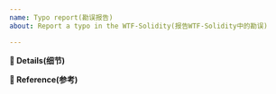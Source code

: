 ```yaml
---
name: Typo report(勘误报告)
about: Report a typo in the WTF-Solidity(报告WTF-Solidity中的勘误)

---
```


**📝 Details(细节)**

<!-- Describe the typo. (描述勘误。)-->

**🔢 Reference(参考)**

<!-- We will be able to better review if you provide a reference. (你提供参考出处，可以更方便我们review你的issue。)-->

<!-- We will assign it to you if you desire to fix it. You can comment on the issue. (如果你愿意修复它，我们将把任务指派给你。你可以发表评论在问题中。)-->